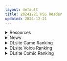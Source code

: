 ```yaml
---
layout: default
title: 20241221 RSS Reader
updated: 2024-12-21
---
```


<details class='content-parent'>
<summary>
Resources
</summary>
<details class='content-child'>
<summary>
<span class='rss-title'> [P站ID=1451261][馬島 祥平] 合集 至2024年5月[14GB] </span> <a class='rss-link' href='https://gmgard.com/gm128027' target='_blank'>&nbsp;</a>
<div class='rss-published'> 🕛 20241220 16:15:59</div>
</summary>
<img src="https://static.gmgard.us/Images/upload/72615210015586578.jpg" /><br /><p>一个非常全面的作者，有动画+图片，市面上大部分作品都画过，可惜5月后人消失了</p>
</details>
<details class='content-child'>
<summary>
<span class='rss-title'> [自购][官方中文版][RJ01277536](同人音声)[青春×フェティシズム]青夏小穴友 -everlasting-[MP3+WAV+MP4][みたかりん / 柚木つばめ] </span> <a class='rss-link' href='https://gmgard.com/gm128026' target='_blank'>&nbsp;</a>
<div class='rss-published'> 🕛 20241220 16:09:47</div>
</summary>
<img src="https://static.gmgard.us/Images/upload/14738210000538633.jpg" /><br /><p>今年最后一发了，这个系列的质量是真不错，上一部站内也有，这部应该是完结篇了，长达4小时的超高质量内容，各种音效一应俱全，最后还给了你二选一和双飞结局，无论哪一种都很温馨快活，总之确实是相当不错的一部，感觉应该是我今年听的声乐top1了
不过有哪个社团会直接16个G塞一个压缩包给你下的啊，这都不分卷一下的吗，中间下到一次6G一次8G的时候给你断了，屋檐。另外虫棍竟然加强了，舞踏回来了，相杀也有了，虽</p>
</details>
<details class='content-child'>
<summary>
<span class='rss-title'> [RJ01310014][KO社]ねこ巫女ちゃんを捕まえた!~Live2D触手ゲーム~ </span> <a class='rss-link' href='https://gmgard.com/gm128024' target='_blank'>&nbsp;</a>
<div class='rss-published'> 🕛 20241220 16:01:30</div>
</summary>
<img src="https://static.gmgard.us/Images/upload/79918201908246226.jpg" /><br /><p>■游戏内容
简单来说，这是一款向猫巫女小姐的腹部射击卵子的游戏！
射出触手的卵，将相同的卵合并在一起，新的卵将诞生。分数也会随之上升。</p>
</details>
<details class='content-child'>
<summary>
<span class='rss-title'> [AI汉化][RJ01292413][M男紳士のにじかい]エッチな学校の怪談2 ~ボクと怖~いお姉さんたち~ </span> <a class='rss-link' href='https://gmgard.com/gm128025' target='_blank'>&nbsp;</a>
<div class='rss-published'> 🕛 20241220 15:57:45</div>
</summary>
<img src="https://static.gmgard.us/Images/upload/98841201910157101.jpg" /><br /><p>概要：
某所学校流传的怪谈――「紫镜」</p>
</details>
<details class='content-child'>
<summary>
<span class='rss-title'> [241220][だーくワン!]催眠性指導 -Secret Lesson-特典付きダウンロード版[度盘/4.8G] </span> <a class='rss-link' href='https://gmgard.com/gm128022' target='_blank'>&nbsp;</a>
<div class='rss-published'> 🕛 20241220 15:53:18</div>
</summary>
<img src="https://static.gmgard.us/Images/upload/13215201810384473.jpg" /><br /><p>故事介绍：</p>
</details>
<details class='content-child'>
<summary>
<span class='rss-title'> [2D] [荻原沙优字幕] [極彩花夢] [ばにぃうぉ~か~]母乳ちゃんは射したい 1~4话全无码精品 </span> <a class='rss-link' href='https://gmgard.com/gm128018' target='_blank'>&nbsp;</a>
<div class='rss-published'> 🕛 20241220 15:53:11</div>
</summary>
<img src="https://pic.loli23.com/images/2024/12/19/Untitled--Made-with-FlexClip---2024-12-20T030208.859.gif" /><br /><p>雷火剑:爆乳学妹学姐盖饭母乳被我疯狂吸爆</p>
</details>
<details class='content-child'>
<summary>
<span class='rss-title'> [补档][RJ173507][一人オンライン] ドすけべロリビッチ淫魔あんずのエッチな淫乱紀行 </span> <a class='rss-link' href='https://gmgard.com/gm128017' target='_blank'>&nbsp;</a>
<div class='rss-published'> 🕛 20241220 06:51:18</div>
</summary>
<img src="https://static.gmgard.us/Images/upload/33513200204234138.jpg" /><br /><p>要不是我在查度盘库存我还真以为我只存了个补丁呢，解压了个叫做《这不是一个压缩包.zip》的压缩包然后看见了熟悉的名字《李子2》才知道我有游戏本体在盘里，原帖16年发的，今年10月份我还求补，结果自己有，站内转发补档属于是了，汉化并扶她的补丁我就一起包里了~这补丁打不打看自己吧，就算打了futa也是可以关的。</p>
</details>

</details>
<details class='content-parent'>
<summary>
News
</summary>
<details class='content-child'>
<summary>
<span class='rss-title'> Steam國產約會模擬ADV《台灣戀愛物語⁵》好評發售，過程雖短但有好腋的純愛小品 </span> <a class='rss-link' href='https://www.4gamers.com.tw/news/detail/69184/steam-taiwan-love-story-5th-power-number-now-on-sale' target='_blank'>&nbsp;</a>
<div class='rss-published'> 🕛 20241220 18:30:32</div>
</summary>
<img src="https://img.4gamers.com.tw/news-image/8f1e5752-f4ec-481c-8d31-1aa9a5897f8a.jpg"/>
書嫚的香腋由我來守護
</details>
<details class='content-child'>
<summary>
<span class='rss-title'> 《櫻境物語》二週年活動開跑，新功能「心願召喚」自選卡池UP角色 </span> <a class='rss-link' href='https://www.4gamers.com.tw/news/detail/69150/cherry-tale-second-anniversary-event' target='_blank'>&nbsp;</a>
<div class='rss-published'> 🕛 20241220 13:34:48</div>
</summary>
<img src="https://img.4gamers.com.tw/news-image/1466aa0a-94f0-4126-a682-97ab207957f6.jpg"/>
抽好抽滿。
</details>
<details class='content-child'>
<summary>
<span class='rss-title'> 異種族紳士手遊《異種啪樂町》開放EROLABS事前登錄，邂逅獸娘、機娘美少女 </span> <a class='rss-link' href='https://www.4gamers.com.tw/news/detail/69149/kink-paradise-pre-login-on-erolabs' target='_blank'>&nbsp;</a>
<div class='rss-published'> 🕛 20241220 13:24:20</div>
</summary>
<img src="https://img.4gamers.com.tw/news-image/65e0a56c-869f-4f82-b471-f171907f4744.jpg"/>
準備發車。
</details>
<details class='content-child'>
<summary>
<span class='rss-title'> 冬雪降臨《諾提里森：於黎明之前》限時活動「日暮初雪」登場 </span> <a class='rss-link' href='https://www.4gamers.com.tw/news/detail/69147/noctilucent-winter-event-launch-on-december-18th' target='_blank'>&nbsp;</a>
<div class='rss-published'> 🕛 20241220 13:03:04</div>
</summary>
<img src="https://img.4gamers.com.tw/news-image/df5ce09f-1489-42d9-a6a7-cb47dc179728.jpg"/>
暖。
</details>

</details>
<details class='content-parent'>
<summary>
DLsite Game Ranking
</summary>
<details class='content-child'>
<summary>
<span class='rss-title'> ねこ巫女ちゃんを捕まえた!～Live2D触手ゲーム～ [KO社] </span> <a class='rss-link' href='https://www.dlsite.com/maniax/work/=/product_id/RJ01310014.html' target='_blank'>&nbsp;</a>
<div class='rss-published'> 🕛 20241221 13:14:56</div>
</summary>
<img src ="http://img.dlsite.jp/modpub/images2/work/doujin/RJ01311000/RJ01310014_img_main.jpg"/><br/>ドジな猫巫女が触手神の神社に迷い込んでしまった!彼女を待ち受けるのは、一体どんなのでしょうか?
</details>
<details class='content-child'>
<summary>
<span class='rss-title'> MazeCave~俺の感覚遮断触手ダンジョン! [東京乳業] </span> <a class='rss-link' href='https://www.dlsite.com/maniax/work/=/product_id/RJ01245835.html' target='_blank'>&nbsp;</a>
<div class='rss-published'> 🕛 20241221 13:14:56</div>
</summary>
<img src ="http://img.dlsite.jp/modpub/images2/work/doujin/RJ01246000/RJ01245835_img_main.jpg"/><br/>感覚遮断トラップでドジな冒険者の魔力を搾り取れ!俺の苗床ダンジョンを作ろう!
</details>
<details class='content-child'>
<summary>
<span class='rss-title'> デカ乳バニーお姉さんの本気搾精交尾 [A86GJ3] </span> <a class='rss-link' href='https://www.dlsite.com/maniax/work/=/product_id/RJ01301534.html' target='_blank'>&nbsp;</a>
<div class='rss-published'> 🕛 20241221 13:14:56</div>
</summary>
<img src ="http://img.dlsite.jp/modpub/images2/work/doujin/RJ01302000/RJ01301534_img_main.jpg"/><br/>おねショタ系の逆レ○プアニメゲーム、本作の特徴は下品な生ハメセックスアニメ、いつでもどこでも生中出し
</details>
<details class='content-child'>
<summary>
<span class='rss-title'> 人妻の寝取りはアナルから [Hoi Hoi Hoi] </span> <a class='rss-link' href='https://www.dlsite.com/maniax/work/=/product_id/RJ01292820.html' target='_blank'>&nbsp;</a>
<div class='rss-published'> 🕛 20241221 13:14:56</div>
</summary>
<img src ="http://img.dlsite.jp/modpub/images2/work/doujin/RJ01293000/RJ01292820_img_main.jpg"/><br/>人妻をアナルから寝取るADV
</details>
<details class='content-child'>
<summary>
<span class='rss-title'> 巨大娘抵抗軍 [ライツキャメラアクション] </span> <a class='rss-link' href='https://www.dlsite.com/maniax/work/=/product_id/RJ01307474.html' target='_blank'>&nbsp;</a>
<div class='rss-published'> 🕛 20241221 13:14:56</div>
</summary>
<img src ="http://img.dlsite.jp/modpub/images2/work/doujin/RJ01308000/RJ01307474_img_main.jpg"/><br/>巨大娘と戦う本格的3Dシューティングゲーム!
</details>

</details>
<details class='content-parent'>
<summary>
DLsite Voice Ranking
</summary>
<details class='content-child'>
<summary>
<span class='rss-title'> メイドのマナちゃんに耳かきしてもらおう [Crescendo] </span> <a class='rss-link' href='https://www.dlsite.com/maniax/work/=/product_id/RJ01293993.html' target='_blank'>&nbsp;</a>
<div class='rss-published'> 🕛 20241221 13:14:58</div>
</summary>
<img src ="http://img.dlsite.jp/modpub/images2/work/doujin/RJ01294000/RJ01293993_img_main.jpg"/><br/>【3DASMR】でお馴染みのマナちゃんの耳かきが沢山!耳かき一回分のオムニバス形式なので気分に合わせて楽しめます。おまけとしてYouTubeにアップされている動画の音声も付いてます。声 棗いつき様
</details>
<details class='content-child'>
<summary>
<span class='rss-title'> ❤️Wロイヤルおま◯こ嫁❤️高貴でおスケベなふたご姫をハメ比べし放題な贅沢ライフ❤️ [桃色みんと] </span> <a class='rss-link' href='https://www.dlsite.com/maniax/work/=/product_id/RJ01268379.html' target='_blank'>&nbsp;</a>
<div class='rss-published'> 🕛 20241221 13:14:58</div>
</summary>
<img src ="http://img.dlsite.jp/modpub/images2/work/doujin/RJ01269000/RJ01268379_img_main.jpg"/><br/>「毎日毎日おせっせおせっせ❤️あなた様専属のおまんこワイフになれるなら本望でございます❤️」魔王を討伐し、ふたご姫を娶る事になった貴方❤️でもお嫁さんとして迎え入れられるのは一人だけと決まっていて…?❤️おスケベで破廉恥なふたご姫をハメ比べしまくる生活が...今、はじまります❤️
</details>
<details class='content-child'>
<summary>
<span class='rss-title'> ❤️甘あねメイド❤️「お姉ちゃんが"あまあまちゅっちゅ"してあげる...❤️」 [桃色みんと] </span> <a class='rss-link' href='https://www.dlsite.com/maniax/work/=/product_id/RJ01261681.html' target='_blank'>&nbsp;</a>
<div class='rss-published'> 🕛 20241221 13:14:58</div>
</summary>
<img src ="http://img.dlsite.jp/modpub/images2/work/doujin/RJ01262000/RJ01261681_img_main.jpg"/><br/>お姉ちゃんメイドはボクくん(あなた)の事がだ～いすきっ♪ボクくんの為ならば、添い寝に耳舐めにオナサポだってしてあげますっ♪お手々やお口、そしておま◯こっ♪お姉ちゃんの身体ぜ～んぶを使って、喜んでご奉仕させていただきますっ♪「そう...だってお姉ちゃんは...ボクくん専属の..."お姉ちゃんメイド"なんだから...♪」
</details>
<details class='content-child'>
<summary>
<span class='rss-title'> 【简体中文版】假恋爱小穴按摩 [青春×フェティシズム] </span> <a class='rss-link' href='https://www.dlsite.com/maniax/work/=/product_id/RJ01295050.html' target='_blank'>&nbsp;</a>
<div class='rss-published'> 🕛 20241221 13:14:58</div>
</summary>
<img src ="http://img.dlsite.jp/modpub/images2/work/doujin/RJ01296000/RJ01295050_img_main.jpg"/><br/>即使没有青春也没关系。成年的听众也有权利获得幸福。 这次的按摩担当是一位冷酷神秘的眼镜美少女。有着不符合名校女子学校JK的淫荡身材,会不自觉地挑拨你。 隐藏在眼镜下的"假恋爱"的真相,欢迎您来聆听并体验。
</details>
<details class='content-child'>
<summary>
<span class='rss-title'> 憧れの男装麗人の真琴さんがボクの為に性処理執事♀として就任した日♪【お下品ご奉仕】 [桃色みんと] </span> <a class='rss-link' href='https://www.dlsite.com/maniax/work/=/product_id/RJ01242298.html' target='_blank'>&nbsp;</a>
<div class='rss-published'> 🕛 20241221 13:14:58</div>
</summary>
<img src ="http://img.dlsite.jp/modpub/images2/work/doujin/RJ01243000/RJ01242298_img_main.jpg"/><br/>『それではお坊っちゃま?♪ 教育係による"おチンポ教育"...始めちゃいましょう...?♪』あなた専属の男装執事の七城真琴♪ 中性的な顔立ちに執事らしくスラリとした長身で皆の憧れの麗人♪ 一方で、出るところがしっかりと出てるエロメス体型♪ あなたの性教育係としてのお下品性処理を通じて、本性が暴かれていき...?♪
</details>

</details>
<details class='content-parent'>
<summary>
DLsite Comic Ranking
</summary>
<details class='content-child'>
<summary>
<span class='rss-title'> 淫らな邪心を見抜かれてキミがTS淫魔に堕ちるまんが-淫光月下のカンセンミダラ- [やせうまロール] </span> <a class='rss-link' href='https://www.dlsite.com/maniax/work/=/product_id/RJ01303791.html' target='_blank'>&nbsp;</a>
<div class='rss-published'> 🕛 20241221 13:15:00</div>
</summary>
<img src ="http://img.dlsite.jp/modpub/images2/work/doujin/RJ01304000/RJ01303791_img_main.jpg"/><br/>心に秘めていた女体化願望と退廃願望を悪魔に魅入られて…! 路地裏で人外女体化ゾンビに変貌すした人を見たあなたは、自分もそうなりたいとおもってしまった。その心を悪魔に魅入られてゾンビよりもさらに罪深い淫魔へと落とされていく事に…。いつもより少し短め・少しお安め、でもしっかりと濃厚にしてドMな皆様が満足していただけるような内容にいたしました。
</details>
<details class='content-child'>
<summary>
<span class='rss-title'> 夏のヤリなおし5 [水蓮の宿] </span> <a class='rss-link' href='https://www.dlsite.com/maniax/work/=/product_id/RJ01297261.html' target='_blank'>&nbsp;</a>
<div class='rss-published'> 🕛 20241221 13:15:00</div>
</summary>
<img src ="http://img.dlsite.jp/modpub/images2/work/doujin/RJ01298000/RJ01297261_img_main.jpg"/><br/>夏×田舎×幼馴染の母親×汗だくセックス  誰もが一度は夢想したであろう 最高の‘夏’をサークル‘水蓮の宿’が描き出す  幼馴染の母(元教師)×かつての教え子
</details>
<details class='content-child'>
<summary>
<span class='rss-title'> 夏のヤリなおし4 [水蓮の宿] </span> <a class='rss-link' href='https://www.dlsite.com/maniax/work/=/product_id/RJ01073324.html' target='_blank'>&nbsp;</a>
<div class='rss-published'> 🕛 20241221 13:15:00</div>
</summary>
<img src ="http://img.dlsite.jp/modpub/images2/work/doujin/RJ01074000/RJ01073324_img_main.jpg"/><br/>夏×田舎×隣家の美人母×汗だくセックス  誰もが一度は夢想し求めたであろう 最高の‘夏’をサークル‘水蓮の宿’が描き出す  幼馴染の母(元教師)xかつての教え子
</details>
<details class='content-child'>
<summary>
<span class='rss-title'> ダウナー研究者お姉さんにお願いしてえっちなことしてもらう話。 [内臓研究所] </span> <a class='rss-link' href='https://www.dlsite.com/maniax/work/=/product_id/RJ01225571.html' target='_blank'>&nbsp;</a>
<div class='rss-published'> 🕛 20241221 13:15:00</div>
</summary>
<img src ="http://img.dlsite.jp/modpub/images2/work/doujin/RJ01226000/RJ01225571_img_main.jpg"/><br/>ダウナー研究者お姉さんとえっちなことをしよう
</details>
<details class='content-child'>
<summary>
<span class='rss-title'> 女畜加工プラント 捕らわれたヒーロー・ツインバード加工記録 後編 [超健康屋] </span> <a class='rss-link' href='https://www.dlsite.com/maniax/work/=/product_id/RJ01294019.html' target='_blank'>&nbsp;</a>
<div class='rss-published'> 🕛 20241221 13:15:00</div>
</summary>
<img src ="http://img.dlsite.jp/modpub/images2/work/doujin/RJ01295000/RJ01294019_img_main.jpg"/><br/>様々な女性を捕らえクライアントに都合の良い女畜へと加工する女畜加工プラント。 今回捕らえられた超常の力を持つスーパーヒロイン、ニカとラキは非人道的かつ尊厳を踏みにじる残酷な加工を受け続ける事となる……
</details>

</details>

